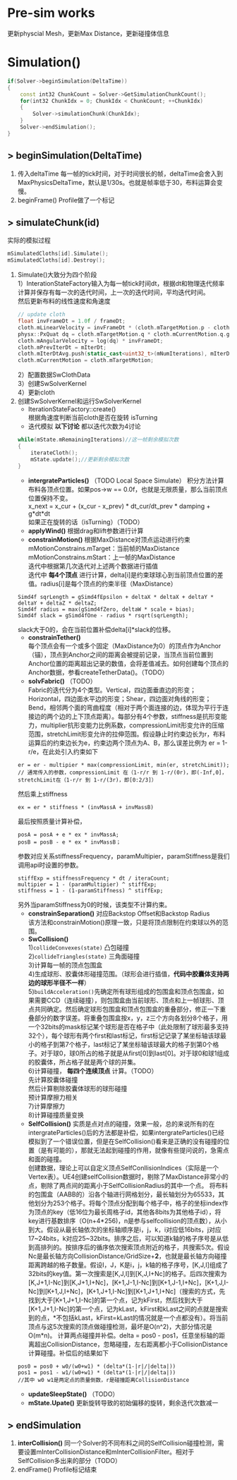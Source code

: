 # Pre-sim works
更新physcial Mesh，更新Max Distance，更新碰撞体信息

# Simulation()
```c++
if(Solver->beginSimulation(DeltaTime))
{
    const int32 ChunkCount = Solver->GetSimulationChunkCount();
    for(int32 ChunkIdx = 0; ChunkIdx < ChunkCount; ++ChunkIdx)
    {
        Solver->simulationChunk(ChunkIdx);
    }
    Solver->endSimulation();
}
```
## > beginSimulation(DeltaTime)
1. 传入deltaTime 每一帧的tick时间，对于时间很长的帧，deltaTime会舍入到MaxPhysicsDeltaTime，默认是1/30s。也就是帧率低于30，布料运算会变慢。
2. beginFrame() Profile做了一个标记

## > simulateChunk(id)
实际的模拟过程
```c++
mSimulatedCloths[id].Simulate();
mSimulatedCloths[id].Destroy();
```
1. Simulate()大致分为四个阶段  
    1）InterationStateFactory输入为每一帧tick时间dt，根据dt和物理迭代频率计算并保存有每一次的迭代时间，上一次的迭代时间，平均迭代时间。  
    然后更新布料的线性速度和角速度  
    ```c++
    // update cloth
    float invFrameDt = 1.0f / frameDt;
    cloth.mLinearVelocity = invFrameDt * (cloth.mTargetMotion.p - cloth.mCurrentMotion.p);
    physx::PxQuat dq = cloth.mTargetMotion.q * cloth.mCurrentMotion.q.getConjugate();
    cloth.mAngularVelocity = log(dq) * invFrameDt;
    cloth.mPrevIterDt = mIterDt;
    cloth.mIterDtAvg.push(static_cast<uint32_t>(mNumIterations), mIterDt);
    cloth.mCurrentMotion = cloth.mTargetMotion;
    ```
    2）配置数据SwClothData  
    3）创建SwSolverKernel  
    4）更新cloth
2. 创建SwSolverKernel和运行SwSolverKernel   
    - IterationStateFactory::create()  
    根据角速度判断当前cloth是否在旋转 isTurning  
    - 迭代模拟  **以下讨论** 都以迭代次数为4讨论
    ```c++
    while(mState.mRemainingIterations)//这一帧剩余模拟次数
	{
		iterateCloth();
		mState.update();//更新剩余模拟次数
	}
    ```
    - **intergrateParticles()**  （TODO Local Space Simulate）
    积分方法计算布料各顶点位置。如果pos->w == 0.0f，也就是无限质量，那么当前顶点位置保持不变。  
    x_next = x_cur + (x_cur - x_prev) \* dt_cur/dt_prev \* damping + g\*dt\*dt  
    如果正在旋转的话（isTurning）（TODO）  
    - **applyWind()**  根据drag和lift参数进行计算  
    - **constrainMotion()** 根据MaxDistance对顶点运动进行约束  
    mMotionConstrains.mTarget：当前帧的MaxDistance
    mMotionConstrains.mStart：上一帧的MaxDistance  
    迭代中根据第几次迭代对上述两个数据进行插值  
    迭代中 **每4个顶点** 进行计算，delta[i]是约束球球心到当前顶点位置的差值。radius[i]是每个顶点的约束半径（MaxDistance）  
    ```
    Simd4f sqrLength = gSimd4fEpsilon + deltaX * deltaX + deltaY * deltaY + deltaZ * deltaZ;
	Simd4f radius = max(gSimd4fZero, deltaW * scale + bias);
	Simd4f slack = gSimd4fOne - radius * rsqrt(sqrLength);
    ```  
    slack大于0的，会在当前位置补偿delta[i]\*slack的位移。  
    - **constrainTether()**  
    每个顶点会有一个或多个固定（MaxDistance为0）的顶点作为Anchor（锚），顶点到Anchor之间的距离会被提前记录，当顶点当前位置到Anchor位置的距离超出记录的数值，会将差值减去。如何创建每个顶点的Anchor数据，参看createTetherData()。（TODO）  
    - **solvFabric()** （TODO）  
    Fabric的迭代分为4个类型。Vertical，四边面垂直边的形变；Horizontal，四边面水平边的形变；Shear，四边面对角线的形变；Bend，相邻两个面的弯曲程度（相对于两个面连接的边，体现为平行于连接边的两个边的上下顶点距离）。每部分有4个参数，stiffness是抗形变能力，multiplier抗形变能力比例系数，compressionLimit形变允许的压缩范围，stretchLimit形变允许的拉伸范围。假设静止时约束边长为r，布料运算后的约束边长为e，约束边两个顶点为A、B，那么误差比例为 er = 1-r/e，在此处引入约束如下
    ```
    er = er - multipier * max(compressionLimit, min(er, stretchLimit));
    // 通常传入的参数，compressionLimit 在（1-r/r 到 1-r/(0r)，即(-Inf,0]，stretchLimit在（1-r/r 到 1-r/(3r)，即[0:2/3]）

    ```
    然后乘上stiffness
    ```
    ex = er * stiffness * (invMassA + invMassB)
    ```
    最后按照质量计算补偿，
    ```
    posA = posA + e * ex * invMassA;
    posB = posB - e * ex * invMassB；
    ```
    参数对应关系stiffnessFrequency，paramMultipier，paramStiffness是我们调用api时设置的参数。
    ```
    stiffExp = stiffnessFrequency * dt / iteraCount;
    multipier = 1 - (paramMultipier) ^ stiffExp;
    stiffness = 1 - (1-paramStiffness) ^ stiffExp;
    ```
    另外当paramStiffness为0的时候，该类型不计算约束。
    - **constrainSeparation()**  对应Backstop Offset和Backstop Radius  
    该方法和constrainMotion()原理一致，只是将顶点限制在约束球以外的范围。
    - **SwCollision()**   
    1)`collideConvexes(state)`  凸包碰撞  
    2)`collideTriangles(state)`  三角面碰撞  
    3)计算每一帧的顶点包围盒  
    4)生成球形、胶囊体形碰撞范围。（球形会进行插值，**代码中胶囊体支持两边的球形半径不一样**）  
    5)`buildAcceleration()`先确定所有球形组成的包围盒和顶点包围盒，如果需要CCD（连续碰撞），则包围盒由当前球形、顶点和上一帧球形、顶点共同确定。然后确定球形包围盒和顶点包围盒的重叠部分，修正一下重叠部分的数字误差。将重叠包围盒按x，y，z三个方向各划分8个格子，用一个32bits的mask标记某个球形是否在格子中（此处限制了球形最多支持32个），每个球形有两个first和last标记，first标记记录了某坐标轴该球最小的格子到第7个格子，last标记了某坐标轴该球最大的格子到第0个格子。对于球0，球0所占的格子就是从first[0]到last[0]。对于球0和球1组成的胶囊体，所占格子就是两个球的并集。  
    6)计算碰撞， **每四个连续顶点** 计算。（TODO）  
    先计算胶囊体碰撞  
    然后计算剔除胶囊体球形的球形碰撞  
    预计算摩擦力相关  
    7)计算摩擦力  
    8)计算碰撞质量变换
    - **SelfCollision()**  实质是点对点的碰撞，效果一般，总的来说所有的在intergrateParticles()后的方法都是补偿，如果intergrateParticles()已经模拟到了一个错误位置，但是在SelfCollision()看来是正确的没有碰撞的位置（是有可能的），那就无法起到碰撞的作用，就像有些提问说的，急需点和面的碰撞。  
    创建数据，理论上可以自定义顶点SelfConllisionIndices（实际是一个Vertex表）。UE4创建selfCollision数据时，剔除了MaxDistance非常小的点，剔除了两点间的距离小于SelfCollisionRadius的其中一个点。
    将布料的包围盒（AABB的）沿各个轴进行网格划分，最长轴划分为65533，其他划分为253个格子。将每个顶点分配到每个格子中，格子的坐标index作为顶点的key（低16位为最长周格子id，其他各8bits为其他格子id），将key进行基数排序（O(n+4\*256)，n是参与selfcollision的顶点数），从小到大。假设从最长轴依次的坐标轴顺序是i，j，k，i对应低16bits，j对应17~24bits，k对应25~32bits。排序之后，可以知道k轴的格子序号是从低到高排列的。按排序后的循序依次搜索顶点附近的格子，共搜索5次。假设Nc是最长轴方向CollisionDistance/GridSize+**2**，也就是最长轴方向碰撞距离跨越的格子数量。假设I，J，K是i，j，k轴的格子序号，[K,J,I]组成了32bits的key值。第一次搜索是[K,J,I]到[K,J,I+Nc]的格子。后四次搜索为[K,J+1,I-Nc]到[K,J+1,I+Nc]，[K+1,J-1,I-Nc]到[K+1,J-1,I+Nc]，[K+1,J,I-Nc]到[K+1,J,I+Nc]，[K+1,J+1,I-Nc]到[K+1,J+1,I+Nc]（搜索的方式，先找到大于[K+1,J+1,I-Nc]的第一个点，记为kFirst，然后找到大于[K+1,J+1,I-Nc]的第一个点，记为kLast，kFirst和kLast之间的点就是搜索到的点，\*不包括kLast，kFirst=kLast的情况就是一个点都没有）。将当前顶点与这5次搜索的顶点做碰撞检测，最坏是O(n^2)，大部分情况是O(m\*n)。
    计算两点碰撞并补偿。delta = pos0 - pos1，任意坐标轴的距离超出CollisionDistance，忽略碰撞，左右距离都小于CollisionDistance计算碰撞。补偿后的结果如下
    ```
    pos0 = pos0 + w0/(w0+w1) * (delta*(1-|r|/|delta|))
    pos1 = pos1 - w1/(w0+w1) * (delta*(1-|r|/|delta|))
    //其中 w0 w1是两定点的质量倒数，r是碰撞距离CollisionDistance
    ```
    - **updateSleepState()** （TODO）  
    - **mState.Upate()** 更新旋转导致的初始偏移的旋转，剩余迭代次数减一  

## > endSimulation
1. **interCollision()**  同一个Solver的不同布料之间的SelfCollision碰撞检测，需要设置mInterCollisionDistance和mInterCollisionFilter。相对于SelfCollision多出来的部分（TODO）  
2. endFrame() Profile标记结束
